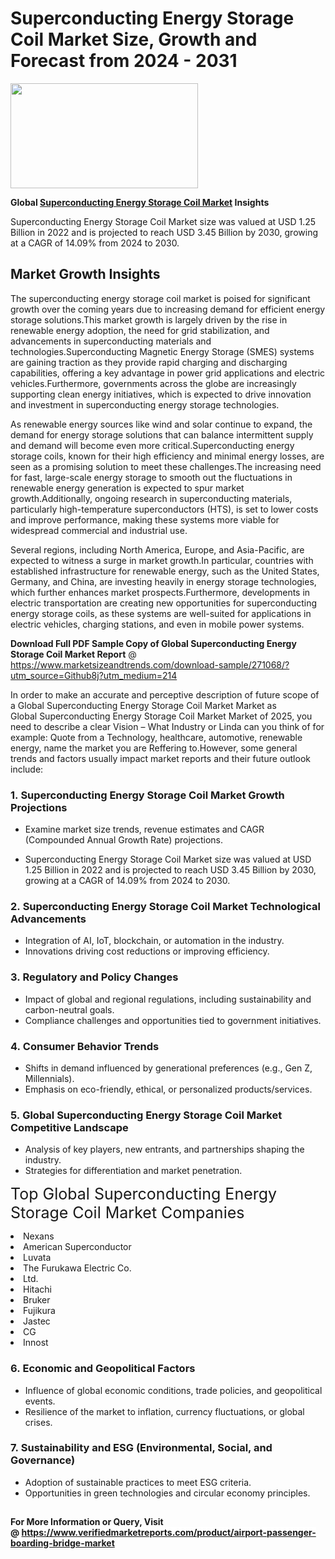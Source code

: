 <H1>Superconducting Energy Storage Coil Market Size, Growth and Forecast from 2024 - 2031</H1><img class="aligncenter size-medium wp-image-584254" src="https://thirdeyenews.in/wp-content/uploads/2024/09/Global-Market-Research-300x168.jpeg" alt="" width="300" height="168" /><p><strong>Global&nbsp;<a href="https://www.marketsizeandtrends.com/download-sample/271068/?utm_source=Github8j?utm_medium=214">Superconducting Energy Storage Coil Market</a> Insights</strong></p><p>Superconducting Energy Storage Coil Market size was valued at USD 1.25 Billion in 2022 and is projected to reach USD 3.45 Billion by 2030, growing at a CAGR of 14.09% from 2024 to 2030.</p><p><h2>Market Growth Insights</h2> <p>The superconducting energy storage coil market is poised for significant growth over the coming years due to increasing demand for efficient energy storage solutions.This market growth is largely driven by the rise in renewable energy adoption, the need for grid stabilization, and advancements in superconducting materials and technologies.Superconducting Magnetic Energy Storage (SMES) systems are gaining traction as they provide rapid charging and discharging capabilities, offering a key advantage in power grid applications and electric vehicles.Furthermore, governments across the globe are increasingly supporting clean energy initiatives, which is expected to drive innovation and investment in superconducting energy storage technologies.</p> <p>As renewable energy sources like wind and solar continue to expand, the demand for energy storage solutions that can balance intermittent supply and demand will become even more critical.Superconducting energy storage coils, known for their high efficiency and minimal energy losses, are seen as a promising solution to meet these challenges.The increasing need for fast, large-scale energy storage to smooth out the fluctuations in renewable energy generation is expected to spur market growth.Additionally, ongoing research in superconducting materials, particularly high-temperature superconductors (HTS), is set to lower costs and improve performance, making these systems more viable for widespread commercial and industrial use.</p> <p>Several regions, including North America, Europe, and Asia-Pacific, are expected to witness a surge in market growth.In particular, countries with established infrastructure for renewable energy, such as the United States, Germany, and China, are investing heavily in energy storage technologies, which further enhances market prospects.Furthermore, developments in electric transportation are creating new opportunities for superconducting energy storage coils, as these systems are well-suited for applications in electric vehicles, charging stations, and even in mobile power systems.</p> <p><span class=""><strong>Download Full PDF Sample Copy of Global Superconducting Energy Storage Coil Market Report</strong> @ <a href="https://www.marketsizeandtrends.com/download-sample/271068/?utm_source=Github8j?utm_medium=214" target="_blank">https://www.marketsizeandtrends.com/download-sample/271068/?utm_source=Github8j?utm_medium=214</a></span></p><p>In order to make an accurate and perceptive description of future scope of a Global&nbsp;Superconducting Energy Storage Coil Market Market as Global&nbsp;Superconducting Energy Storage Coil Market Market of 2025, you need to describe a clear Vision &ndash; What Industry or Linda can you think of for example: Quote from a Technology, healthcare, automotive, renewable energy, name the market you are Reffering to.However, some general trends and factors usually impact market reports and their future outlook include:</p><h3>1.&nbsp;<strong>Superconducting Energy Storage Coil Market Growth Projections</strong></h3><ul><li>Examine market size trends, revenue estimates and CAGR (Compounded Annual Growth Rate) projections.</li><li><p>Superconducting Energy Storage Coil Market size was valued at USD 1.25 Billion in 2022 and is projected to reach USD 3.45 Billion by 2030, growing at a CAGR of 14.09% from 2024 to 2030.</p></li></ul><h3>2.&nbsp;<strong>Superconducting Energy Storage Coil Market Technological Advancements</strong></h3><ul><li>Integration of AI, IoT, blockchain, or automation in the industry.</li><li>Innovations driving cost reductions or improving efficiency.</li></ul><h3>3.&nbsp;<strong>Regulatory and Policy Changes</strong></h3><ul><li>Impact of global and regional regulations, including sustainability and carbon-neutral goals.</li><li>Compliance challenges and opportunities tied to government initiatives.</li></ul><h3>4.&nbsp;<strong>Consumer Behavior Trends</strong></h3><ul><li>Shifts in demand influenced by generational preferences (e.g., Gen Z, Millennials).</li><li>Emphasis on eco-friendly, ethical, or personalized products/services.</li></ul><h3>5.&nbsp;<strong>Global Superconducting Energy Storage Coil Market Competitive Landscape</strong></h3><ul><li>Analysis of key players, new entrants, and partnerships shaping the industry.</li><li>Strategies for differentiation and market penetration.</li></ul><p data-pm-slice="1 1 []"><span style="color: inherit; font-family: inherit; font-size: 25px;">Top Global Superconducting Energy Storage Coil Market Companies</span></p><div class="" data-test-id=""><p><li>Nexans</li><li> American Superconductor</li><li> Luvata</li><li> The Furukawa Electric Co.</li><li> Ltd.</li><li> Hitachi</li><li> Bruker</li><li> Fujikura</li><li> Jastec</li><li> CG</li><li> Innost</li></p></div><h3>6.&nbsp;<strong>Economic and Geopolitical Factors</strong></h3><ul><li>Influence of global economic conditions, trade policies, and geopolitical events.</li><li>Resilience of the market to inflation, currency fluctuations, or global crises.</li></ul><h3>7.&nbsp;<strong>Sustainability and ESG (Environmental, Social, and Governance)</strong></h3><ul><li>Adoption of sustainable practices to meet ESG criteria.</li><li>Opportunities in green technologies and circular economy principles.</li></ul><h2><strong style="font-size: 14px;">For More Information or Query, Visit @&nbsp;</strong><a style="background-color: #ffffff; font-size: 14px;" href="https://www.marketsizeandtrends.com/report/superconducting-energy-storage-coil-market/" target="_blank">https://www.verifiedmarketreports.com/product/airport-passenger-boarding-bridge-market</a></h2>